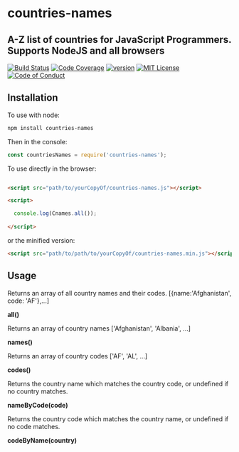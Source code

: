 # countries-names

## A-Z list of countries for JavaScript Programmers. Supports NodeJS and all browsers

[![Build Status][build-badge]][build]
[![Code Coverage][coverage-badge]][coverage]
[![version][version-badge]][package]
[![MIT License][license-badge]][license]
[![Code of Conduct][coc-badge]][coc]





Installation
------------

To use with node:

```bash
npm install countries-names
```

Then in the console:

```javascript
const countriesNames = require('countries-names');
```

To use directly in the browser:

```html

<script src="path/to/yourCopyOf/countries-names.js"></script>

<script>

  console.log(Cnames.all());
  
</script>
```

or the minified version:

```html
<script src="path/to/path/to/yourCopyOf/countries-names.min.js"></script>
```

## Usage

Returns an array of all country names and their codes. [{name:'Afghanistan', code: 'AF'},...]

**all()**



Returns an array of  country names ['Afghanistan', 'Albania', ...]

**names()**


Returns an array of country codes ['AF', 'AL', ...]

**codes()**


Returns the country name which matches the country code, or undefined if no country matches.

**nameByCode(code)**


Returns the country code which matches the country name, or undefined if no code matches.

**codeByName(country)**


[npm]: https://www.npmjs.com/
[node]: https://nodejs.org
[build-badge]: https://img.shields.io/travis/sergfa/countries-names.svg?style=flat-square
[build]: https://travis-ci.org/sergfa/countries-names
[coverage-badge]: https://img.shields.io/codecov/c/github/sergfa/countries-names.svg?style=flat-square
[coverage]: https://codecov.io/github/sergfa/countries-names
[version-badge]: https://img.shields.io/npm/v/countries-names.svg?style=flat-square
[package]: https://www.npmjs.com/package/countries-names
[downloads-badge]: https://img.shields.io/npm/dm/countries-names.svg?style=flat-square
[npmcharts]: https://npmcharts.com/compare/countries-names
[license-badge]: https://img.shields.io/npm/l/countries-names.svg?style=flat-square
[license]: https://github.com/sergfa/countries-names/blob/master/LICENSE
[coc-badge]: https://img.shields.io/badge/code%20of-conduct-ff69b4.svg?style=flat-square
[coc]: https://github.com/sergfa/countries-names/blob/master/CODE_OF_CONDUCT.md
